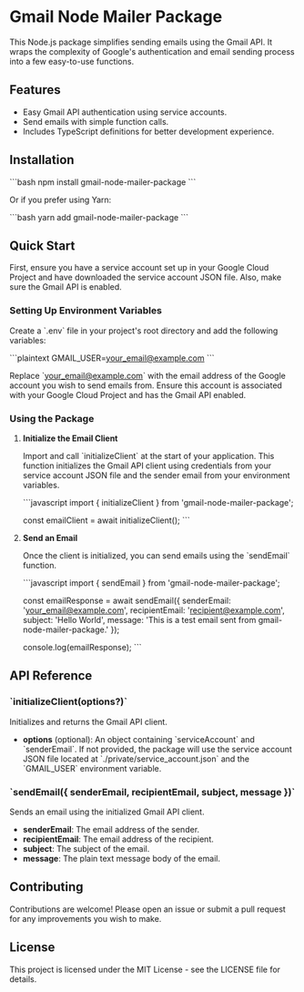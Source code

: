 # Gmail Node Mailer Package

This Node.js package simplifies sending emails using the Gmail API. It wraps the complexity of Google's authentication and email sending process into a few easy-to-use functions.

## Features

- Easy Gmail API authentication using service accounts.
- Send emails with simple function calls.
- Includes TypeScript definitions for better development experience.

## Installation

\`\`\`bash
npm install gmail-node-mailer-package
\`\`\`

Or if you prefer using Yarn:

\`\`\`bash
yarn add gmail-node-mailer-package
\`\`\`

## Quick Start

First, ensure you have a service account set up in your Google Cloud Project and have downloaded the service account JSON file. Also, make sure the Gmail API is enabled.

### Setting Up Environment Variables

Create a \`.env\` file in your project's root directory and add the following variables:

\`\`\`plaintext
GMAIL_USER=your_email@example.com
\`\`\`

Replace \`your_email@example.com\` with the email address of the Google account you wish to send emails from. Ensure this account is associated with your Google Cloud Project and has the Gmail API enabled.

### Using the Package

1. **Initialize the Email Client**

   Import and call \`initializeClient\` at the start of your application. This function initializes the Gmail API client using credentials from your service account JSON file and the sender email from your environment variables.

   \`\`\`javascript
   import { initializeClient } from 'gmail-node-mailer-package';

   const emailClient = await initializeClient();
   \`\`\`

2. **Send an Email**

   Once the client is initialized, you can send emails using the \`sendEmail\` function.

   \`\`\`javascript
   import { sendEmail } from 'gmail-node-mailer-package';

   const emailResponse = await sendEmail({
     senderEmail: 'your_email@example.com',
     recipientEmail: 'recipient@example.com',
     subject: 'Hello World',
     message: 'This is a test email sent from gmail-node-mailer-package.'
   });

   console.log(emailResponse);
   \`\`\`

## API Reference

### \`initializeClient(options?)\`

Initializes and returns the Gmail API client.

- **options** (optional): An object containing \`serviceAccount\` and \`senderEmail\`. If not provided, the package will use the service account JSON file located at \`./private/service_account.json\` and the \`GMAIL_USER\` environment variable.

### \`sendEmail({ senderEmail, recipientEmail, subject, message })\`

Sends an email using the initialized Gmail API client.

- **senderEmail**: The email address of the sender.
- **recipientEmail**: The email address of the recipient.
- **subject**: The subject of the email.
- **message**: The plain text message body of the email.

## Contributing

Contributions are welcome! Please open an issue or submit a pull request for any improvements you wish to make.

## License

This project is licensed under the MIT License - see the LICENSE file for details.
